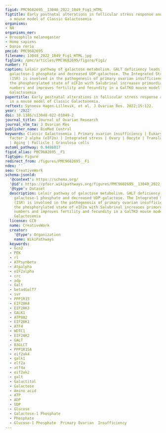 ```yaml
---
figid: PMC9682695__13048_2022_1049_Fig1_HTML
figtitle: Early postnatal alterations in follicular stress response and survival in
  a mouse model of Classic Galactosemia
organisms:
- NA
organisms_ner:
- Drosophila melanogaster
- Homo sapiens
- Danio rerio
pmcid: PMC9682695
filename: 13048_2022_1049_Fig1_HTML.jpg
figlink: /pmc/articles/PMC9682695/figure/Fig1/
number: F1
caption: Leloir pathway of galactose metabolism. GALT deficiency leads to increased
  galactose-1 phosphate and decreased UDP-galactose. The Integrated Stress Response
  (ISR) is involved in the pathogenesis of primary ovarian insufficiency. Manipulating
  the phosphorylated state of eIF2ɑ with Salubrinal increases primordial follicle
  numbers and improves fertility and fecundity in a GalTKO mouse model of Classic
  Galactosemia
papertitle: Early postnatal alterations in follicular stress response and survival
  in a mouse model of Classic Galactosemia.
reftext: Synneva Hagen-Lillevik, et al. J Ovarian Res. 2022;15:122.
year: '2022'
doi: 10.1186/s13048-022-01049-2
journal_title: Journal of Ovarian Research
journal_nlm_ta: J Ovarian Res
publisher_name: BioMed Central
keywords: Classic Galactosemia | Primary ovarian insufficiency | Eukaryotic initiation
  factor 2 alpha (eIF2ɑ) | Integrated stress | Ovary | Oocyte | Translational control
  | Aging | Follicle | Granulosa cells
automl_pathway: 0.9486017
figid_alias: PMC9682695__F1
figtype: Figure
redirect_from: /figures/PMC9682695__F1
ndex: ''
seo: CreativeWork
schema-jsonld:
  '@context': https://schema.org/
  '@id': https://pfocr.wikipathways.org/figures/PMC9682695__13048_2022_1049_Fig1_HTML.html
  '@type': Dataset
  description: Leloir pathway of galactose metabolism. GALT deficiency leads to increased
    galactose-1 phosphate and decreased UDP-galactose. The Integrated Stress Response
    (ISR) is involved in the pathogenesis of primary ovarian insufficiency. Manipulating
    the phosphorylated state of eIF2ɑ with Salubrinal increases primordial follicle
    numbers and improves fertility and fecundity in a GalTKO mouse model of Classic
    Galactosemia
  license: CC0
  name: CreativeWork
  creator:
    '@type': Organization
    name: WikiPathways
  keywords:
  - Gcn2
  - PEK
  - rl
  - ATPsynbeta
  - Atpalpha
  - eIF2alpha
  - crc
  - adp
  - Galt
  - beta4GalT7
  - svr
  - PPP1R15
  - EIF2AK4
  - EIF2AK3
  - GALK1
  - ATP8A2
  - EIF2AK1
  - ATF4
  - WDTC1
  - EIF2AK2
  - GALT
  - B3GLCT
  - PPP1R15A
  - eif2ak4
  - galk1
  - elf2a
  - atf4a
  - eif2ak2
  - galt
  - Galactitol
  - Galactose
  - Amino acid
  - ATP
  - ADP
  - UDP
  - Glucose
  - Galactose-1 Phosphate
  - Phosphate
  - Glucose-1 Phosphate  Primary Ovarian  Insufficiency
---
```

